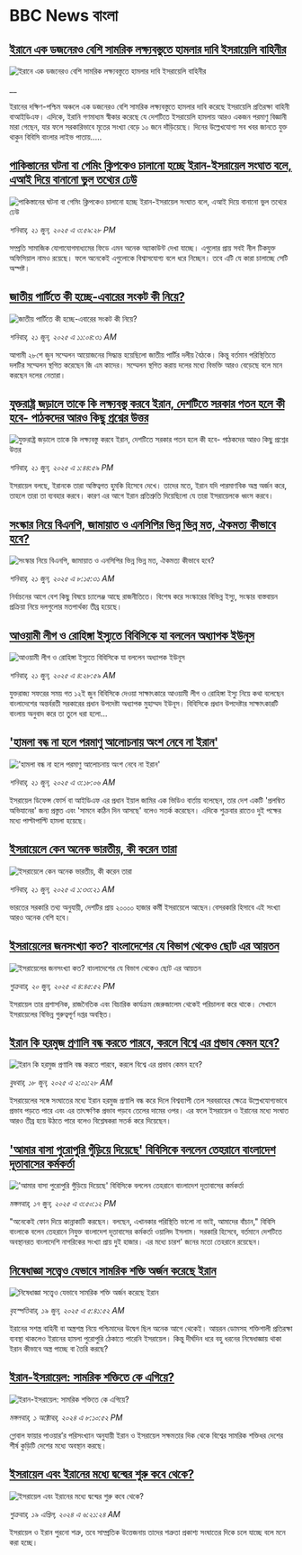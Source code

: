 # BBC News বাংলা## [ইরানে এক ডজনেরও বেশি সামরিক লক্ষ্যবস্তুতে হামলার দাবি ইসরায়েলি বাহিনীর](https://www.bbc.co.uk/bengali/live/cjrl4pppd1xt?at_campaign=githubrss)![ইরানে এক ডজনেরও বেশি সামরিক লক্ষ্যবস্তুতে হামলার দাবি ইসরায়েলি বাহিনীর](https://ichef.bbci.co.uk/ace/standard/240/cpsprodpb/7cf4/live/0300d940-4ec0-11f0-a466-d54f65b60deb.jpg)__ইরানের দক্ষিণ-পশ্চিম অঞ্চলে এক ডজনেরও বেশি সামরিক লক্ষ্যবস্তুতে হামলার দাবি করেছে ইসরায়েলি প্রতিরক্ষা বাহিনী বাআইডিএফ। এদিকে, ইরানি গণমাধ্যম স্বীকার করেছে যে দেশটিতে ইসরায়েলি হামলায় আরও একজন পরমাণু বিজ্ঞানী মারা গেছেন, যার ফলে সরকারিভাবে মৃতের সংখ্যা বেড়ে ১০ জনে দাঁড়িয়েছে। দিনের উল্লেখযোগ্য সব খবর জানতে যুক্ত থাকুন বিবিসি বাংলার লাইভ পাতায়.....## [পাকিস্তানের ঘটনা বা গেমিং ক্লিপকেও চালানো হচ্ছে ইরান-ইসরায়েল সংঘাত বলে, এআই দিয়ে বানানো ভুল তথ্যের ঢেউ](https://www.bbc.com/bengali/articles/cy9xj943l3jo?at_campaign=githubrss)![পাকিস্তানের ঘটনা বা গেমিং ক্লিপকেও চালানো হচ্ছে ইরান-ইসরায়েল সংঘাত বলে, এআই দিয়ে বানানো ভুল তথ্যের ঢেউ](https://ichef.bbci.co.uk/ace/ws/240/cpsprodpb/95f1/live/2464ecd0-4eb0-11f0-a466-d54f65b60deb.jpg)_শনিবার, ২১ জুন, ২০২৫ এ ৩:৫৯:২৮ PM_সম্প্রতি সামাজিক যোগাযোগমাধ্যমের ফিডে এমন অনেক অ্যাকাউন্ট দেখা যাচ্ছে। এগুলোর প্রায় সবই নীল টিকযুক্ত অফিসিয়াল নামও রয়েছে। ফলে অনেকেই এগুলোকে বিশ্বাসযোগ্য বলে ধরে নিচ্ছেন। তবে এটি যে কারা চালাচ্ছে সেটি অস্পষ্ট।## [জাতীয় পার্টিতে কী হচ্ছে-এবারের সংকট কী নিয়ে?](https://www.bbc.com/bengali/articles/c70r4dr718no?at_campaign=githubrss)![জাতীয় পার্টিতে কী হচ্ছে-এবারের সংকট কী নিয়ে?](https://ichef.bbci.co.uk/ace/ws/240/cpsprodpb/d6c8/live/36eb4600-4e89-11f0-86d5-3b52b53af158.jpg)_শনিবার, ২১ জুন, ২০২৫ এ ১১:০৪:৩১ AM_আগামী ২৮শে জুন সম্মেলন আয়োজনের সিদ্ধান্ত হয়েছিলো জাতীয় পার্টির দলীয় বৈঠকে। কিন্তু বর্তমান পরিস্থিতিতে দলটির সম্মেলন স্থগিত করেছেন জি এম কাদের। সম্মেলন স্থগিত করায় দলের মধ্যে বিভক্তি আরও বেড়েছে বলে মনে করছেন দলের নেতারা।## [যুক্তরাষ্ট্র জড়ালে তাকে কি লক্ষ্যবস্তু করবে ইরান, দেশটিতে সরকার পতন হলে কী হবে- পাঠকদের আরও কিছু প্রশ্নের উত্তর](https://www.bbc.com/bengali/articles/c78n9qxpx56o?at_campaign=githubrss)![যুক্তরাষ্ট্র জড়ালে তাকে কি লক্ষ্যবস্তু করবে ইরান, দেশটিতে সরকার পতন হলে কী হবে- পাঠকদের আরও কিছু প্রশ্নের উত্তর](https://ichef.bbci.co.uk/ace/ws/240/cpsprodpb/1e8a/live/81f4b600-4e6f-11f0-86d5-3b52b53af158.jpg)_শনিবার, ২১ জুন, ২০২৫ এ ১:৪৪:৫৯ PM_ইসরায়েল বলছে, ইরানকে তারা অস্তিত্বগত হুমকি হিসেবে দেখে। তাদের মতে, ইরান যদি পারমাণবিক অস্ত্র অর্জন করে, তাহলে তারা তা ব্যবহার করবে। কারণ এর আগে ইরান প্রতিশ্রুতি দিয়েছিলো যে তারা ইসরায়েলকে ধ্বংস করবে।## [সংস্কার নিয়ে বিএনপি, জামায়াত ও এনসিপির ভিন্ন ভিন্ন মত, ঐকমত্য কীভাবে হবে? ](https://www.bbc.com/bengali/articles/c93kp21l0ljo?at_campaign=githubrss)![সংস্কার নিয়ে বিএনপি, জামায়াত ও এনসিপির ভিন্ন ভিন্ন মত, ঐকমত্য কীভাবে হবে? ](https://ichef.bbci.co.uk/ace/ws/240/cpsprodpb/b99b/live/185a16c0-4d13-11f0-bb09-c5e41640a8b4.jpg)_শনিবার, ২১ জুন, ২০২৫ এ ৮:১৫:৩১ AM_নির্বাচনের আগে বেশ কিছু বিষয়ে চ্যালেঞ্জ আছে রাজনীতিতে। বিশেষ করে সংস্কারের বিভিন্ন ইস্যু, সংস্কার বাস্তবায়ন প্রক্রিয়া নিয়ে দলগুলোর মতপার্থক্য তীব্র হয়েছে।## [আওয়ামী লীগ ও রোহিঙ্গা ইস্যুতে বিবিসিকে যা বললেন অধ্যাপক ইউনূস](https://www.bbc.com/bengali/articles/cy0wlx0jd7jo?at_campaign=githubrss)![আওয়ামী লীগ ও রোহিঙ্গা ইস্যুতে বিবিসিকে যা বললেন অধ্যাপক ইউনূস](https://ichef.bbci.co.uk/ace/ws/240/cpsprodpb/a8f1/live/d6ae1520-4dce-11f0-a466-d54f65b60deb.jpg)_শনিবার, ২১ জুন, ২০২৫ এ ৪:২৮:৫৯ AM_যুক্তরাজ্য সফরের সময় গত ১২ই জুন বিবিসিকে দেওয়া সাক্ষাৎকারে আওয়ামী লীগ ও রোহিঙ্গা ইস্যু নিয়ে কথা বলেছেন বাংলাদেশের অন্তর্বরতী সরকারের প্রধান উপদেষ্টা অধ্যাপক মুহাম্মদ ইউনূস। বিবিসিকে প্রধান উপদেষ্টার সাক্ষাৎকারটি বাংলায় অনুবাদ করে তা তুলে ধরা হলো...## ['হামলা বন্ধ না হলে পরমাণু আলোচনায় অংশ নেবে না ইরান'](https://www.bbc.com/bengali/articles/ce83d4vjpp3o?at_campaign=githubrss)!['হামলা বন্ধ না হলে পরমাণু আলোচনায় অংশ নেবে না ইরান'](https://ichef.bbci.co.uk/ace/ws/240/cpsprodpb/455d/live/ac6a60f0-4e48-11f0-a466-d54f65b60deb.jpg)_শনিবার, ২১ জুন, ২০২৫ এ ৩:১৮:০৬ AM_ইসরায়েল ডিফেন্স ফোর্স বা আইডিএফ এর প্রধান ইয়াল জামির এক ভিডিও বার্তায় বলেছেন, তার দেশ একটি 'প্রলম্বিত অভিযানের' জন্য প্রস্তুত এবং 'সামনে কঠিন দিন আসছে' বলেও সতর্ক করেছেন। এদিকে শুক্রবার রাতেও দুই পক্ষের মধ্যে পাল্টাপাল্টি হামলা হয়েছে।## [ইসরায়েলে কেন অনেক ভারতীয়, কী করেন তারা](https://www.bbc.com/bengali/articles/czjk749p1eko?at_campaign=githubrss)![ইসরায়েলে কেন অনেক ভারতীয়, কী করেন তারা](https://ichef.bbci.co.uk/ace/ws/240/cpsprodpb/9a06/live/08b843d0-4dd2-11f0-a466-d54f65b60deb.jpg)_শনিবার, ২১ জুন, ২০২৫ এ ১:৩৩:২১ AM_ভারতের সরকারি তথ্য অনুযায়ী, দেশটির প্রায় ২০০০০ হাজার কর্মী ইসরায়েলে আছেন।বেসরকারি হিসাবে এই সংখ্যা আরও অনেক বেশি হবে।## [ইসরায়েলের জনসংখ্যা কত? বাংলাদেশের যে বিভাগ থেকেও ছোট এর আয়তন](https://www.bbc.com/bengali/articles/cp90znrnx09o?at_campaign=githubrss)![ইসরায়েলের জনসংখ্যা কত? বাংলাদেশের যে বিভাগ থেকেও ছোট এর আয়তন](https://ichef.bbci.co.uk/ace/ws/240/cpsprodpb/4e8a/live/fa693310-4df5-11f0-bb1d-1741330db98d.jpg)_শুক্রবার, ২০ জুন, ২০২৫ এ ৪:৪৫:৫২ PM_ইসরায়েল তার প্রশাসনিক, রাজনৈতিক এবং বিচারিক কার্যক্রম জেরুজালেম থেকেই পরিচালনা করে থাকে। সেখানে ইসরায়েলের বিভিন্ন গুরুত্বপূর্ণ দপ্তর অবস্থিত।## [ইরান কি হরমুজ প্রণালি বন্ধ করতে পারবে, করলে বিশ্বে এর প্রভাব কেমন হবে?](https://www.bbc.com/bengali/articles/cx2v8nxqjrwo?at_campaign=githubrss)![ইরান কি হরমুজ প্রণালি বন্ধ করতে পারবে, করলে বিশ্বে এর প্রভাব কেমন হবে?](https://ichef.bbci.co.uk/ace/ws/240/cpsprodpb/205f/live/19bc7f20-4b61-11f0-86d5-3b52b53af158.jpg)_বুধবার, ১৮ জুন, ২০২৫ এ ২:০১:২৮ AM_ইসরায়েলের সঙ্গে সংঘাতের মধ্যে ইরান হরমুজ প্রণালি বন্ধ করে দিলে বিশ্বব্যাপী তেল সরবরাহের ক্ষেত্রে উল্লেখযোগ্যভাবে প্রভাব পড়তে পারে এবং এর তাৎক্ষণিক প্রভাব পড়বে তেলের দামের ওপর। এর ফলে ইসরায়েল ও ইরানের মধ্যে সংঘাত আরও তীব্র হয়ে উঠতে পারে বলেও বিশ্লেষকরা সতর্ক করে দিয়েছেন।## ['আমার বাসা পুরোপুরি গুঁড়িয়ে দিয়েছে' বিবিসিকে বললেন তেহরানে বাংলাদেশ দূতাবাসের কর্মকর্তা](https://www.bbc.com/bengali/articles/c80pejv05r5o?at_campaign=githubrss)!['আমার বাসা পুরোপুরি গুঁড়িয়ে দিয়েছে' বিবিসিকে বললেন তেহরানে বাংলাদেশ দূতাবাসের কর্মকর্তা](https://ichef.bbci.co.uk/ace/ws/240/cpsprodpb/9532/live/a4089a90-4b8b-11f0-a466-d54f65b60deb.jpg)_মঙ্গলবার, ১৭ জুন, ২০২৫ এ ৩:৫০:১২ PM_"অনেকেই ফোন দিয়ে কান্নাকাটি করছেন। বলছেন, এখানকার পরিস্থিতি ভালো না ভাই, আমাদের বাঁচান," বিবিসি বাংলাকে বলেন তেহরানে নিযুক্ত বাংলাদেশ দূতাবাসের কর্মকর্তা ওয়ালিদ ইসলাম। সরকারি হিসেবে, বর্তমানে দেশটিতে অবস্থানরত বাংলাদেশি নাগরিকের সংখ্যা প্রায় দুই হাজার। এর মধ্যে চারশ' জনের মতো তেহরানে রয়েছেন।## [নিষেধাজ্ঞা সত্ত্বেও যেভাবে সামরিক শক্তি অর্জন করেছে ইরান](https://www.bbc.com/bengali/articles/c5y0pe7dp2vo?at_campaign=githubrss)![নিষেধাজ্ঞা সত্ত্বেও যেভাবে সামরিক শক্তি অর্জন করেছে ইরান](https://ichef.bbci.co.uk/ace/ws/240/cpsprodpb/d952/live/79ad07a0-821d-11ef-822c-a50726bfda2e.jpg)_বৃহস্পতিবার, ১৯ জুন, ২০২৫ এ ৫:৪১:৫২ AM_ইরানের সশস্ত্র বাহিনী বা অস্ত্রশস্ত্র নিয়ে পশ্চিমাদের উদ্বেগ ছিল অনেক আগে থেকেই। আয়রন ডোমসহ শক্তিশালী প্রতিরক্ষা ব্যবস্থা থাকলেও ইরানের হামলা পুরোপুরি ঠেকাতে পারেনি ইসরায়েল। কিন্তু দীর্ঘদিন ধরে বহু ধরনের নিষেধাজ্ঞায় থাকা ইরান কীভাবে অস্ত্র পাচ্ছে বা তৈরি করছে?## [ইরান-ইসরায়েল: সামরিক শক্তিতে কে এগিয়ে?](https://www.bbc.com/bengali/articles/cx7dv4yn5ypo?at_campaign=githubrss)![ইরান-ইসরায়েল: সামরিক শক্তিতে কে এগিয়ে?](https://ichef.bbci.co.uk/ace/ws/240/cpsprodpb/926c/live/773e1680-fa41-11ee-97f7-e98b193ef1b8.jpg)_মঙ্গলবার, ১ অক্টোবর, ২০২৪ এ ৮:১০:৫২ PM_গ্লোবাল ফায়ার পাওয়ার’র পরিসংখ্যান অনুযায়ী ইরান ও  ইসরায়েল সক্ষমতার দিক থেকে বিশ্বের সামরিক শক্তিধর দেশের শীর্ষ কুড়িটি দেশের মধ্যে অবস্থান করছে।## [ইসরায়েল এবং ইরানের মধ্যে দ্বন্দ্বের শুরু কবে থেকে? ](https://www.bbc.com/bengali/articles/cp0gy96p121o?at_campaign=githubrss)![ইসরায়েল এবং ইরানের মধ্যে দ্বন্দ্বের শুরু কবে থেকে? ](https://ichef.bbci.co.uk/ace/ws/240/cpsprodpb/7f7d/live/271585f0-fd5a-11ee-a9f7-4d961743aa47.jpg)_শুক্রবার, ১৯ এপ্রিল, ২০২৪ এ ৬:২১:২৪ AM_ইসরায়েল ও ইরান পুরনো শত্রু, তবে সাম্প্রতিক উত্তেজনায় তাদের শত্রুতা প্রকাশ্য সংঘাতের দিকে চলে যাচ্ছে বলে মনে করা হচ্ছে।